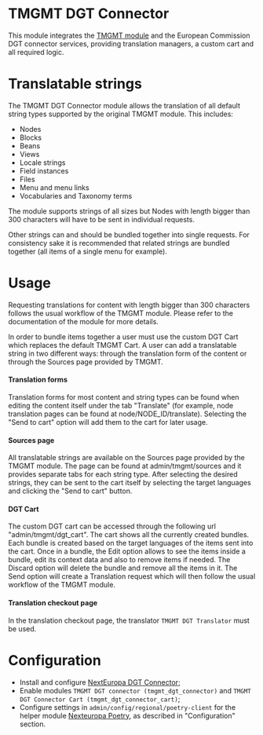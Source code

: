 TMGMT DGT Connector
===================
This module integrates the [TMGMT module](https://www.drupal.org/project/tmgmt) 
and the European Commission DGT connector services, providing translation managers,
a custom cart and all required logic.

# Translatable strings

The TMGMT DGT Connector module allows the translation of all default string types
supported by the original TMGMT module. This includes:
* Nodes
* Blocks
* Beans
* Views
* Locale strings
* Field instances
* Files
* Menu and menu links
* Vocabularies and Taxonomy terms

The module supports strings of all sizes but Nodes with length bigger
than 300 characters will have to be sent in individual requests.

Other strings can and should be bundled together into single requests.
For consistency sake it is recommended that related strings are bundled together
(all items of a single menu for example).


# Usage

Requesting translations for content with length bigger than 300 characters
follows the usual workflow of the TMGMT module.
Please refer to the documentation of the module for more details.

In order to bundle items together a user must use the custom DGT Cart which replaces the
default TMGMT Cart.
A user can add a translatable string in two different ways: through the translation form
of the content or through the Sources page provided by TMGMT.

#### Translation forms

Translation forms for most content and string types 
can be found when editing the content itself under the tab "Translate" (for example,
node translation pages can be found at node/NODE_ID/translate).
Selecting the "Send to cart" option will add them to the cart for later usage.

#### Sources page

All translatable strings are available on the Sources page provided by the TMGMT module.
The page can be found at admin/tmgmt/sources and it provides separate tabs for each
string type.
After selecting the desired strings, they can be sent to the cart itself by selecting the target
languages and clicking the "Send to cart" button.

#### DGT Cart

The custom DGT cart can be accessed through the following url "admin/tmgmt/dgt_cart".
The cart shows all the currently created bundles.
Each bundle is created based on the target languages of the items sent into the cart.
Once in a bundle, the Edit option allows to see the items inside a bundle,
edit its context data and also to remove items if needed.
The Discard option will delete the bundle and remove all the items in it.
The Send option will create a Translation request which will then follow the usual workflow
of the TMGMT module.

#### Translation checkout page

In the translation checkout page, the translator ```TMGMT DGT Translator``` must be used.

# Configuration

* Install and configure [NextEuropa DGT Connector](https://github.com/ec-europa/platform-dev/tree/master/profiles/common/modules/features/nexteuropa_dgt_connector);
* Enable modules ```TMGMT DGT connector (tmgmt_dgt_connector)``` and ```TMGMT DGT Connector Cart (tmgmt_dgt_connector_cart)```;
* Configure settings in ```admin/config/regional/poetry-client``` for the helper module
[Nexteuropa Poetry](https://github.com/ec-europa/nexteuropa_poetry#configuration),
as described in "Configuration" section.
